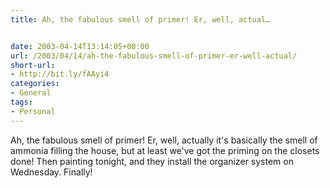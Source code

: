 ```yaml
---
title: Ah, the fabulous smell of primer! Er, well, actual…


date: 2003-04-14T13:14:05+00:00
url: /2003/04/14/ah-the-fabulous-smell-of-primer-er-well-actual/
short-url:
- http://bit.ly/fAAyi4
categories:
- General
tags:
- Personal
---
```

Ah, the fabulous smell of primer! Er, well, actually it's basically the smell of ammonia filling the house, but at least we've got the priming on the closets done! Then painting tonight, and they install the organizer system on Wednesday. Finally!